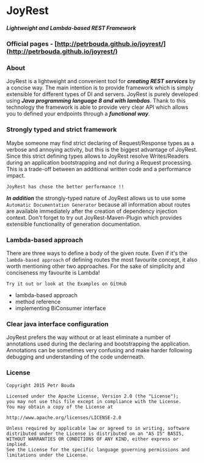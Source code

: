 # JoyRest
##### Lightweight and Lambda-based REST Framework
### Official pages - [http://petrbouda.github.io/joyrest/](http://petrbouda.github.io/joyrest/)
### About
JoyRest is a lightweight and convenient tool for **_creating REST services_** by a concise way. The main intention is to provide framework which is simply extensible for different types of DI and servers. JoyRest is purely developed using **_Java programming language 8 and with lambdas_**. Thank to this technology the framework is able to provide very clear API which allows you to defined your endpoints through a **_functional way_**.

### Strongly typed and strict framework
Maybe someone may find strict declaring of Request/Response types as a verbose and annoying activity, but this is the biggest advantage of JoyRest. Since this strict defining types allows to JoyRest resolve Writes/Readers during an application bootstrapping and not during a Request processing. This is a trade-off between an additional written code and a performance impact.

`JoyRest has chose the better performance !!`

**_In addition_** the strongly-typed nature of JoyRest allows us to use some `Automatic Documentation Generator` because all information about routes are available immediately after the creation of dependency injection context. 
Don't forget to try out JoyRest-Maven-Plugin which provides extensible functionality of generation documentation.

### Lambda-based approach
There are three ways to define a body of the given route. Even if it's the `lambda-based approach` of defining routes the most favourite concept, it also worth mentioning other two approaches. For the sake of simplicity and conciseness my favourite is Lambda! 

`Try it out or look at the Examples on GitHub`

- lambda-based approach
- method reference
- implementing BiConsumer interface

### Clear java interface configuration
JoyRest prefers the way without or at least eliminate a number of annotations used during the declaring and bootstrapping the application. Annotations can be sometimes very confusing and make harder following debugging and understanding of the code underneath.

### License
```
Copyright 2015 Petr Bouda

Licensed under the Apache License, Version 2.0 (the "License");
you may not use this file except in compliance with the License.
You may obtain a copy of the License at

http://www.apache.org/licenses/LICENSE-2.0

Unless required by applicable law or agreed to in writing, software
distributed under the License is distributed on an "AS IS" BASIS,
WITHOUT WARRANTIES OR CONDITIONS OF ANY KIND, either express or implied.
See the License for the specific language governing permissions and
limitations under the License.
```
